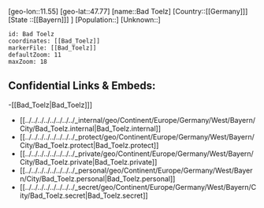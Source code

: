 ﻿---
location: [47.77,11.55]
mapzoom: [7,12] 
mapmarker: city 
type: City
tags:
- geo/City


SpocWebEntityId: 28972
isDeleted: false
confidential: public

---
[geo-lon::11.55]
[geo-lat::47.77]
[name::Bad Toelz]
[Country::[[Germany]]]
[State ::[[Bayern]]] ]
[Population::]
[Unknown::]


```leaflet
id: Bad Toelz
coordinates: [[Bad_Toelz]]
markerFile: [[Bad_Toelz]]
defaultZoom: 11 
maxZoom: 18
```


## Confidential Links & Embeds: 
-[[Bad_Toelz|Bad_Toelz]]] 
- [[../../../../../../../../_internal/geo/Continent/Europe/Germany/West/Bayern/City/Bad_Toelz.internal|Bad_Toelz.internal]] 
- [[../../../../../../../../_protect/geo/Continent/Europe/Germany/West/Bayern/City/Bad_Toelz.protect|Bad_Toelz.protect]] 
- [[../../../../../../../../_private/geo/Continent/Europe/Germany/West/Bayern/City/Bad_Toelz.private|Bad_Toelz.private]] 
- [[../../../../../../../../_personal/geo/Continent/Europe/Germany/West/Bayern/City/Bad_Toelz.personal|Bad_Toelz.personal]] 
- [[../../../../../../../../_secret/geo/Continent/Europe/Germany/West/Bayern/City/Bad_Toelz.secret|Bad_Toelz.secret]] 
